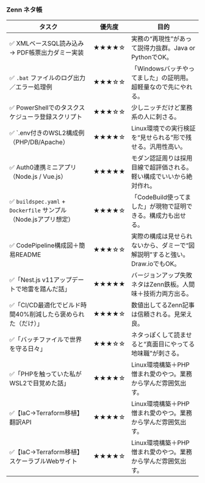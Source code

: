 ### Zenn ネタ帳

| タスク                               | 優先度   | 目的                                   |
| --------------------------------- | ----- | ------------------------------------ |
| ✅ XMLベースSQL読み込み → PDF帳票出力ダミー実装| ★★★★☆ | 実務の“再現性”があって説得力抜群。Java or PythonでOK。|
| ✅ `.bat` ファイルのログ出力／エラー処理例| ★★★☆☆ | 「Windowsバッチやってました」の証明用。超軽量なので先にやれる。|
| ✅ PowerShellでのタスクスケジューラ登録スクリプト| ★★★☆☆ | 少しニッチだけど業務系の人に刺さる。|
| ✅ `.env付きのWSL2構成例（PHP/DB/Apache）| ★★★★☆ | Linux環境での実行検証を“見せられる”形で残せる。汎用性高い。|
| ✅ Auth0連携ミニアプリ（Node.js / Vue.js）| ★★★★★ | モダン認証周りは採用目線で超評価される。軽い構成でいいから絶対作れ。|
| ✅ `buildspec.yaml` + `Dockerfile` サンプル（Node.jsアプリ想定） | ★★★★☆ | 「CodeBuild使ってました」が現物で証明できる。構成力も出せる。|
| ✅ CodePipeline構成図＋簡易README| ★★★☆☆ | 実際の構成は見せられないから、ダミーで“図解説明”すると強い。Draw\.ioでもOK。 |
| ✅「Nest.js v11アップデートで地雷を踏んだ話」| ★★★★★ | バージョンアップ失敗ネタはZenn鉄板。人間味＋技術力両方出る。|
| ✅「CI/CD最適化でビルド時間40%削減したら褒められた（だけ）」 | ★★★★☆ | 数値出してるZenn記事は信頼される。見栄え良。|
| ✅「バッチファイルで世界を守る日々」| ★★★☆☆ | ネタっぽくして読ませると“真面目にやってる地味職”が刺さる。|
| ✅「PHPを触っていた私がWSL2で目覚めた話」| ★★★★☆ | Linux環境構築＋PHP憎まれ愛のやつ。業務から学んだ雰囲気出す。|
| ✅【IaC→Terraform移植】翻訳API| ★★★★☆ | Linux環境構築＋PHP憎まれ愛のやつ。業務から学んだ雰囲気出す。|
| ✅【IaC→Terraform移植】スケーラブルWebサイト| ★★★★☆ | Linux環境構築＋PHP憎まれ愛のやつ。業務から学んだ雰囲気出す。|
